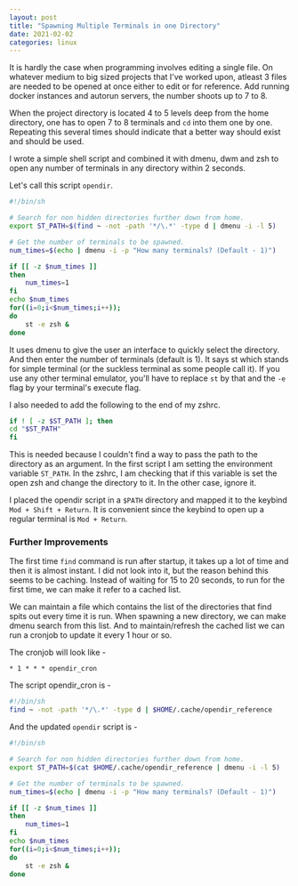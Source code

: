 ```yaml
---
layout: post
title: "Spawning Multiple Terminals in one Directory"
date: 2021-02-02
categories: linux
---
```


It is hardly the case when programming involves editing a single file. On whatever medium to big sized projects that I've worked upon, atleast 3 files are needed to be opened at once either to edit or for reference.
Add running docker instances and autorun servers, the number shoots up to 7 to 8.

When the project directory is located 4 to 5 levels deep from the home directory, one has to open 7 to 8 terminals and `cd` into them one by one. Repeating this several times should indicate that a better way should exist and should be used.

I wrote a simple shell script and combined it with dmenu, dwm and zsh to open any number of terminals in any directory within 2 seconds.

Let's call this script `opendir`.
```zsh
#!/bin/sh

# Search for non hidden directories further down from home.
export ST_PATH=$(find ~ -not -path '*/\.*' -type d | dmenu -i -l 5)

# Get the number of terminals to be spawned.
num_times=$(echo | dmenu -i -p "How many terminals? (Default - 1)")

if [[ -z $num_times ]]
then
	num_times=1
fi
echo $num_times
for((i=0;i<$num_times;i++));
do
	st -e zsh &
done
```

It uses dmenu to give the user an interface to quickly select the directory. And then enter the number of terminals (default is 1).
It says st which stands for simple terminal (or the suckless terminal as some people call it). If you use any other terminal emulator, you'll have to replace `st` by that and the `-e` flag by your terminal's execute flag.

I also needed to add the following to the end of my zshrc.
```zsh
if ! [ -z $ST_PATH ]; then
cd "$ST_PATH"
fi
```

This is needed because I couldn't find a way to pass the path to the directory as an argument. In the first script I am setting the environment variable `ST_PATH`. In the zshrc, I am checking that if this variable is set the open zsh and change the directory to it. In the other case, ignore it.

I placed the opendir script in a `$PATH` directory and mapped it to the keybind `Mod + Shift + Return`. It is convenient since the keybind to open up a regular terminal is `Mod + Return`.

### Further Improvements
The first time `find` command is run after startup, it takes up a lot of time and then it is almost instant. I did not look into it, but the reason behind this seems to be caching. Instead of waiting for 15 to 20 seconds, to run for the first time, we can make it refer to a cached list.

We can maintain a file which contains the list of the directories that find spits out every time it is run. When spawning a new directory, we can make dmenu search from this list. And to maintain/refresh the cached list we can run a cronjob to update it every 1 hour or so.

The cronjob will look like -
```
* 1 * * * opendir_cron
```

The script opendir\_cron is -
```zsh
#!/bin/sh
find ~ -not -path '*/\.*' -type d | $HOME/.cache/opendir_reference
```

And the updated `opendir` script is -
```zsh
#!/bin/sh

# Search for non hidden directories further down from home.
export ST_PATH=$(cat $HOME/.cache/opendir_reference | dmenu -i -l 5)

# Get the number of terminals to be spawned.
num_times=$(echo | dmenu -i -p "How many terminals? (Default - 1)")

if [[ -z $num_times ]]
then
	num_times=1
fi
echo $num_times
for((i=0;i<$num_times;i++));
do
	st -e zsh &
done
```

